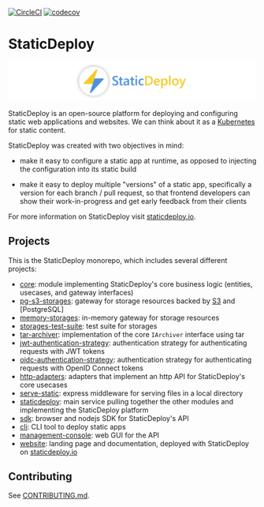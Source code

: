 [![CircleCI](https://img.shields.io/circleci/project/github/staticdeploy/staticdeploy.svg)](https://circleci.com/gh/staticdeploy/staticdeploy)
[![codecov](https://codecov.io/gh/staticdeploy/staticdeploy/branch/master/graph/badge.svg)](https://codecov.io/gh/staticdeploy/staticdeploy)

# StaticDeploy

![logo](./RepoCard20.png)

StaticDeploy is an open-source platform for deploying and configuring static web
applications and websites. We can think about it as a
[Kubernetes](https://kubernetes.io/) for static content.

StaticDeploy was created with two objectives in mind:

- make it easy to configure a static app at runtime, as opposed to injecting the
  configuration into its static build

- make it easy to deploy multiple "versions" of a static app, specifically a
  version for each branch / pull request, so that frontend developers can show
  their work-in-progress and get early feedback from their clients

For more information on StaticDeploy visit
[staticdeploy.io](https://staticdeploy.io).

## Projects

This is the StaticDeploy monorepo, which includes several different projects:

- [core](./core): module implementing StaticDeploy's core business logic
  (entities, usecases, and gateway interfaces)
- [pg-s3-storages](./pg-s3-storages): gateway for storage resources backed by
  [S3](https://aws.amazon.com/s3/) and [PostgreSQL]
- [memory-storages](./memory-storages): in-memory gateway for storage resources
- [storages-test-suite](./storages-test-suite): test suite for storages
- [tar-archiver](./tar-archiver): implementation of the core `IArchiver`
  interface using tar
- [jwt-authentication-strategy](./jwt-authentication-strategy): authentication
  strategy for authenticating requests with JWT tokens
- [oidc-authentication-strategy](./oidc-authentication-strategy): authentication
  strategy for authenticating requests with OpenID Connect tokens
- [http-adapters](./http-adapters): adapters that implement an http API for
  StaticDeploy's core usecases
- [serve-static](./server-static): express middleware for serving files in a
  local directory
- [staticdeploy](./staticdeploy): main service pulling together the other
  modules and implementing the StaticDeploy platform
- [sdk](./sdk): browser and nodejs SDK for StaticDeploy's API
- [cli](./cli): CLI tool to deploy static apps
- [management-console](./management-console): web GUI for the API
- [website](./website): landing page and documentation, deployed with
  StaticDeploy on [staticdeploy.io](https://staticdeploy.io)

## Contributing

See [CONTRIBUTING.md](./CONTRIBUTING.md).
